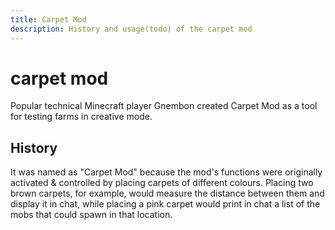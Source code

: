 ```yaml
---
title: Carpet Mod
description: History and usage(todo) of the carpet mod
---
```


# carpet mod

Popular technical Minecraft player Gnembon created Carpet Mod as a tool for testing farms in creative mode.
## History
 It was named as "Carpet Mod" because the mod's functions were originally activated & controlled by placing carpets of different colours. Placing two brown carpets, for example, would measure the distance between them and display it in chat, while placing a pink carpet would print in chat a list of the mobs that could spawn in that location.